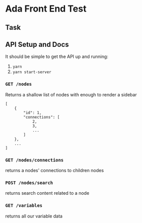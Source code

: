 
# Ada Front End Test

## Task

## API Setup and Docs
It should be simple to get the API up and running:

1. `yarn`
2. `yarn start-server`

### `GET /nodes`

Returns a shallow list of nodes with enough to render a sidebar

```
[
    {
        "id": 1,
        "connections": [
            2,
            3,
            ...
        ]
    },
    ...
]
```

### `GET /nodes/connections`

returns a nodes' connections to children nodes

### `POST /nodes/search`

returns search content related to a node

### `GET /variables`

returns all our variable data